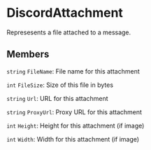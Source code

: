 DiscordAttachment
=================
Represesents a file attached to a message.

## Members
`string` `FileName`: File name for this attachment

`int` `FileSize`: Size of this file in bytes

`string` `Url`: URL for this attachment

`string` `ProxyUrl`: Proxy URL for this attachment

`int` `Height`: Height for this attachment (if image)

`int` `Width`: Width for this attachment (if image)